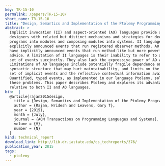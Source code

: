 ```yaml
---
key: TR-15-10
permalink: /papers/TR-15-10/
short_name: TR-15-10
title: "Design, Semantics and Implementation of the Ptolemy Programming Language: A Language with Quantified Typed Events"
abstract: >
  Implicit invocation (II) and aspect-oriented (AO) languages provide software
  designers with related but distinct mechanisms and strategies for decomposing
  programs into modules and composing modules into systems. II languages have
  explicitly announced events that run registered observer methods. AO languages
  have implicitly announced events that run method-like but more powerful
  advice. A limitation of II languages is their inability to refer to a large
  set of events succinctly. They also lack the expressive power of AO advice.
  Limitations of AO languages include potentially fragile dependence on
  syntactic structure that may hurt maintainability, and limits on the available
  set of implicit events and the reflective contextual information available.
  Quantified, typed events, as implemented in our language Ptolemy, solve all
  these problems. This paper describes Ptolemy and explores its advantages
  relative to both II and AO languages.
bib:  |
  @article{rajan2015design,
    title = {Design, Semantics and Implementation of the Ptolemy Programming Language: A Language with Quantified Typed Events},
    author = {Rajan, Hridesh and Leavens, Gary T},
    year = {2015},
    month = {July},
    journal = {ACM Transactions on Programming Languages and Systems},
    volume = {V},
    number = {N}
  }
kind: technical_report
download_link: http://lib.dr.iastate.edu/cs_techreports/376/
publication_year: 2015
tags:
  - ptolemy
---
```

